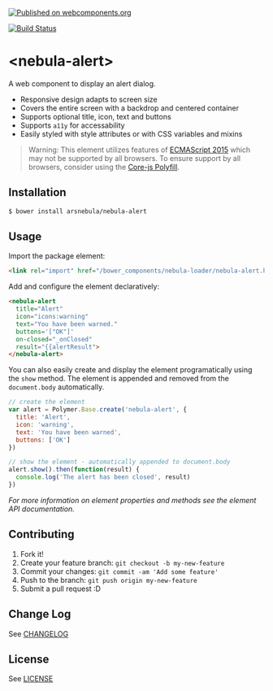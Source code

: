 [![Published on webcomponents.org](https://img.shields.io/badge/webcomponents.org-published-blue.svg)](https://www.webcomponents.org/element/arsnebula/nebula-alert)

[![Build Status](https://saucelabs.com/browser-matrix/arsnebula.svg)](https://saucelabs.com/beta/builds/bec618eb8d2f4e9c82e66ceb51e8c36e)

# \<nebula-alert\>

A web component to display an alert dialog.

* Responsive design adapts to screen size
* Covers the entire screen with a backdrop and centered container
* Supports optional title, icon, text and buttons
* Supports `a11y` for accessability
* Easily styled with style attributes or with CSS variables and mixins

> Warning: This element utilizes features of [ECMAScript 2015](http://www.ecma-international.org/ecma-262/6.0/) which may not be supported by all browsers. To ensure support by all browsers, consider using the [Core-js Polyfill](https://github.com/zloirock/core-js).

## Installation

```sh
$ bower install arsnebula/nebula-alert
```

## Usage

Import the package element:

```html
<link rel="import" href="/bower_components/nebula-loader/nebula-alert.html"> 
```

Add and configure the element declaratively:

```html
<nebula-alert
  title="Alert"
  icon="icons:warning"
  text="You have been warned."
  buttons='["OK"]'
  on-closed="_onClosed"
  result="{{alertResult">
</nebula-alert>
```

You can also easily create and display the element programatically using the `show` method. The element is appended and removed from the `document.body` automatically.

```js
// create the element
var alert = Polymer.Base.create('nebula-alert', {
  title: 'Alert',
  icon: 'warning',
  text: 'You have been warned',
  buttons: ['OK']
})

// show the element - automatically appended to document.body
alert.show().then(function(result) {
  console.log('The alert has been closed', result)
})
```

*For more information on element properties and methods see the element API documentation.*

## Contributing

1. Fork it!
2. Create your feature branch: `git checkout -b my-new-feature`
3. Commit your changes: `git commit -am 'Add some feature'`
4. Push to the branch: `git push origin my-new-feature`
5. Submit a pull request :D

## Change Log

See [CHANGELOG](/CHANGELOG.md)

## License

See [LICENSE](/LICENSE.md)